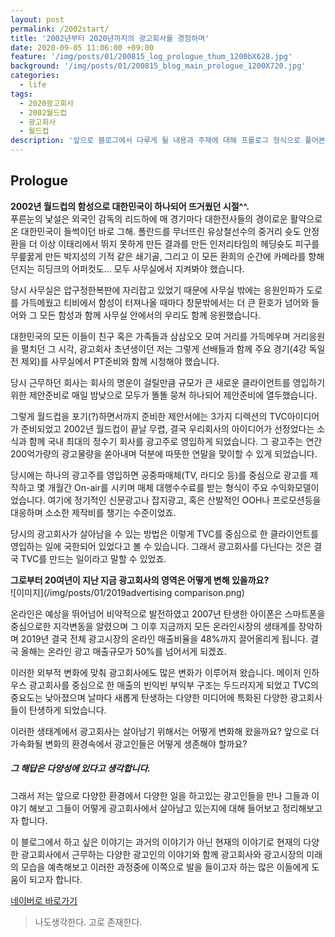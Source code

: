 ```yaml
---
layout: post
permalink: /2002start/
title: '2002년부터 2020년까지의 광고회사를 경험하며'
date: 2020-09-05 11:06:00 +09:00
feature: '/img/posts/01/200815_log_prologue_thum_1200bX628.jpg'
background: '/img/posts/01/200815_blog_main_prologue_1200X720.jpg'
categories:
  - life
tags:
  - 2020광고회사
  - 2002월드컵
  - 광고회사
  - 월드컵
description: '앞으로 블로그에서 다루게 될 내용과 주제에 대해 프롤로그 형식으로 풀어본다.'
---
```


## Prologue

**2002년 월드컵의 함성으로 대한민국이 하나되어 뜨거웠던 시절^^.**<br>
푸른눈의 낯설은 외국인 감독의 리드하에 매 경기마다 대한전사들의 경이로운 활약으로 온 대한민국이 들썩이던 바로 그해.
폴란드를 무너뜨린 유상철선수의 중거리 슛도 안정환을 더 이상 이태리에서 뛰지 못하게 만든 결과를 만든 인저리타임의 헤딩슛도 피구를 무릎꿇게 만든 박지성의 기적 같은 쇄기골, 그리고 이 모든 환희의 순간에 카메라를 향해 던지는 히딩크의 어퍼컷도… 모두 사무실에서 지켜봐야 했습니다.

당시 사무실은 압구정한복판에 자리잡고 있었기 때문에 사무실 밖에는 응원인파가 도로를 가득메웠고 티비에서 함성이 터져나올 때마다 창문밖에서는 더 큰 환호가 넘어와 들어와 그 모든 함성과 함께 사무실 안에서의 우리도 함께 응원했습니다.

대한민국의 모든 이들이 친구 혹은 가족들과 삼삼오오 모여 거리를 가득메우며 거리응원을 펼치던 그 시각, 광고회사 초년생이던 저는 그렇게 선배들과 함께 주요 경기(4강 독일전 제외)를 사무실에서 PT준비와 함께 시청해야 했습니다.

당시 근무하던 회사는 회사의 명운이 걸릴만큼 규모가 큰 새로운 클라이언트를 영입하기 위한 제안준비로 매일 밤낮으로 모두가 똘똘 뭉쳐 하나되어 제안준비에 열두했습니다.

그렇게 월드컵을 포기(?)하면서까지 준비한 제안서에는 3가지 디렉션의 TVC아이디어가 준비되었고 2002년 월드컵이 끝날 무렵, 결국 우리회사의 아이디어가 선정었다는 소식과 함께 국내 최대의 정수기 회사를 광고주로 영입하게 되었습니다.
그 광고주는 연간 200억가량의 광고물량을 쏟아내며 덕분에 따뜻한 연말을 맞이할 수 있게 되었습니다.  


당시에는 하나의 광고주를 영입하면 공중파매체(TV, 라디오 등)를 중심으로 광고를 제작하고 몇 개월간   On-air를 시키며 매체 대행수수료를 받는 형식이 주요 수익화모델이었습니다. 여기에 정기적인 신문광고나 잡지광고, 혹은 산발적인 OOH나 프로모션등을 대응하며 소소한 제작비를 챙기는 수준이었죠.

당시의 광고회사가 살아남을 수 있는 방법은 이렇게 TVC를 중심으로 한 클라이언트를 영입하는 일에 국한되어 있었다고 볼 수 있습니다.  그래서 광고회사를 다닌다는 것은 결국 TVC를 만드는 일이라고 말할 수 있었죠.

**그로부터 20여년이 지난 지금 광고회사의 영역은 어떻게 변해 있을까요?**<br>
![이미지](/img/posts/01/2019advertising comparison.png)

온라인은 예상을 뛰어넘어 비약적으로 발전하였고 2007년 탄생한 아이폰은 스마트폰을 중심으로한 지각변동을 알렸으며 그 이후 지금까지 모든 온라인시장의 생태계를 장악하며 2019년 결국 전체 광고시장의 온라인 매출비율을 48%까지 끌어올리게 됩니다. 결국 올해는 온라인 광고 매출규모가 50%를 넘어서게 되겠죠.

이러한 외부적 변화에 맞춰 광고회사에도 많은 변화가 이루어져 왔습니다.
메이저 인하우스 광고회사를 중심으로 한 매출의 빈익빈 부익부 구조는 두드러지게 되었고 TVC의 중요도는 낮아졌으며 날마다 새롭게 탄생하는 다양한 미디어에 특화된 다양한 광고회사들이 탄생하게 되었습니다.

이러한 생태계에서 광고회사는 살아남기 위해서는 어떻게 변화해 왔을까요?
앞으로 더 가속화될 변화의 환경속에서 광고인들은 어떻게 생존해야 할까요?

##### 그 해답은 다양성에 있다고 생각합니다.

그래서 저는 앞으로 다양한 환경에서 다양한 일을 하고있는 광고인들을 만나 그들과 이야기 해보고 그들이 어떻게 광고회사에서 살아남고 있는지에 대해 들어보고 정리해보고자 합니다.

이 블로그에서 하고 싶은 이야기는 과거의 이야기가 아닌 현재의 이야기로 현재의 다양한 광고회사에서 근무하는 다양한 광고인의 이야기와 함께 광고회사와 광고시장의 미래의 모습을 예측해보고 이러한 과정중에 이쪽으로 발을 들이고자 하는 많은 이들에게 도움이 되고자 합니다.

[네이버로 바로가기](http://naver.com)

> 나도생각한다. 고로 존재한다.
